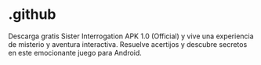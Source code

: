 # .github
Descarga gratis Sister Interrogation APK 1.0 (Official) y vive una experiencia de misterio y aventura interactiva. Resuelve acertijos y descubre secretos en este emocionante juego para Android.
